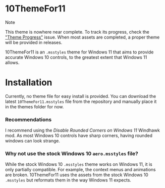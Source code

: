 # 10ThemeFor11

> [!NOTE]  
> This theme is nowhere near complete. To track its progress, check the ["Theme Progress"](https://github.com/SandTechStuff/10ThemeFor11/issues/1) issue.
> When most assets are completed, a proper theme will be provided in releases.

10ThemeFor11 is an `.msstyles` theme for Windows 11 that aims to provide accurate Windows 10 controls, to the greatest extent that Windows 11 allows.

# Installation

Currently, no theme file for easy install is provided. You can download the latest `10ThemeFor11.msstyles` file from the repository and manually place it in the themes folder for now.

### Recommendations

I recommend using the _Disable Rounded Corners on Windows 11_ Windhawk mod. As most Windows 10 controls have sharp corners, having rounded windows can look strange.

### Why not use the stock Windows 10 `aero.msstyles` file?

While the stock Windows 10 `.msstyles` theme works on Windows 11, it is only partially compatible. For example, the context menus and animations are broken. 10ThemeFor11 uses the assets from the stock Windows 10 `.msstyles` but reformats them in the way Windows 11 expects.
